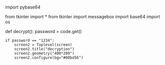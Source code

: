 import pybase64

from tkinter import *
from tkinter import messagebox
import base64
import os


def decrypt():
    password = code.get()

    if password == "1234":
        screen2 = Toplevel(screen)
        screen2.title("decryption")
        screen2.geometry("400*200")
        screen2.configure(bg="#00bd56")
